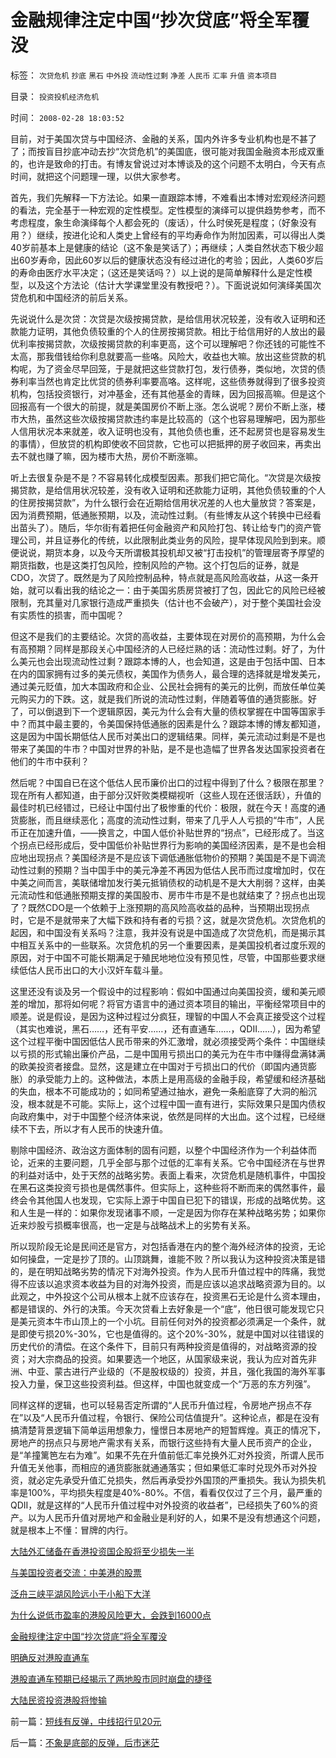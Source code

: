 # 金融规律注定中国“抄次贷底”将全军覆没

标签： `次贷危机` `抄底` `黑石` `中外投` `流动性过剩` `净差` `人民币` `汇率` `升值` `资本项目` 

目录： `投资投机经济危机`

时间： `2008-02-28 18:03:52`

目前，对于美国次贷与中国经济、金融的关系，国内外许多专业机构也是不甚了了；而按盲目抄底冲动去抄“次贷危机”的美国底，很可能对我国金融资本形成双重的，也许是致命的打击。有博友曾说过对本博谈及的这个问题不太明白，今天有点时间，就把这个问题理一理，以供大家参考。

首先，我们先解释一下方法论。如果一直跟踪本博，不难看出本博对宏观经济问题的看法，完全基于一种宏观的定性模型。定性模型的演绎可以提供趋势参考，而不考虑程度，象生命演绎每个人都会死的（废话），什么时侯死是程度；（好象没有用？）继续，按进化论和人类史上曾经有的平均寿命作为附加因素，可以得出人类40岁前基本上是健康的结论（这不象是笑话了）；再继续；人类自然状态下极少超出60岁寿命，因此60岁以后的健康状态没有经过进化的考验；因此，人类60岁后的寿命由医疗水平决定；（这还是笑话吗？）以上说的是简单解释什么是定性模型，以及这个方法论（估计大学课堂里没有教授吧？）。下面说说如何演绎美国次贷危机和中国经济的前后关系。

先说说什么是次贷：次贷是次级按揭贷款，是给信用状况较差，没有收入证明和还款能力证明，其他负债较重的个人的住房按揭贷款。相比于给信用好的人放出的最优利率按揭贷款，次级按揭贷款的利率更高，这个可以理解吧？你还钱的可能性不太高，那我借钱给你利息就要高一些咯。风险大，收益也大嘛。放出这些贷款的机构呢，为了资金尽早回笼，于是就把这些贷款打包，发行债券，类似地，次贷的债券利率当然也肯定比优贷的债券利率要高咯。这样呢，这些债券就得到了很多投资机构，包括投资银行，对冲基金，还有其他基金的青睐，因为回报高嘛。但是这个回报高有一个很大的前提，就是美国房价不断上涨。怎么说呢？房价不断上涨，楼市大热，虽然这些次级按揭贷款违约率是比较高的（这个也容易理解吧，因为那些人信用状况本来就差，收入证明也没有，其他负债也重，还不起房贷也是容易发生的事情），但放贷的机构即使收不回贷款，它也可以把抵押的房子收回来，再卖出去不就也赚了嘛，因为楼市大热，房价不断涨嘛。

听上去很复杂是不是？不容易转化成模型因素。那我们把它简化。“次贷是次级按揭贷款，是给信用状况较差，没有收入证明和还款能力证明，其他负债较重的个人的住房按揭贷款”，为什么银行会在近期给信用状况差的人也大量放贷？答案是，因为消费预期，低通胀预期，以及，流动性过剩。（有些博友从这个转换中已经看出苗头了）。随后，华尔街有着把任何金融资产和风险打包、转让给专门的资产管理公司，并且证券化的传统，以此限制此类业务的风险，提早体现风险到到来。顺便说说，期货本身，以及今天所谓极其投机却又被“打击投机”的管理层寄予厚望的期货指数，也是这类打包风险，控制风险的产物。这个打包后的证券，就是CDO，次贷了。既然是为了风险控制品种，特点就是高风险高收益，从这一条开始，就可以看出我的结论之一：由于美国劣质房贷被打了包，因此它的风险已经被限制，充其量对几家银行造成严重损失（估计也不会破产），对于整个美国社会没有实质性的损害，而中国呢？

但这不是我们的主要结论。次贷的高收益，主要体现在对房价的高预期，为什么会有高预期？同样是那段关心中国经济的人已经烂熟的话：流动性过剩。好了，为什么美元也会出现流动性过剩？跟踪本博的人，也会知道，这是由于包括中国、日本在内的国家拥有过多的美元债权，美国作为债务人，最合理的选择就是增发美元，通过美元贬值，加大本国政府和企业、公民社会拥有的美元的比例，而放任单位美元购买力的下跌。这，就是我们所说的流动性过剩，伴随着等值的通货膨胀。好了，可以倒退到下一个逻辑原因，美元为什么会有大量的债权掌握在中国等国家手中？而其中最主要的，令美国保持低通胀的因素是什么？跟踪本博的博友都知道，这是因为中国长期低估人民币对美出口的逻辑结果。同样，美元流动过剩是不是也带来了美国的牛市？中国对世界的补贴，是不是也造幅了世界各发达国家投资者在他们的牛市中获利？

然后呢？中国自已在这个低估人民币廉价出口的过程中得到了什么？极限在那里？现在所有人都知道，由于部分汉奸败类模糊视听（这些人现在还很活跃），升值的最佳时机已经错过，已经让中国付出了极惨重的代价：极限，就在今天！高度的通货膨胀，而且继续恶化；高度的流动性过剩，带来了几乎人人亏损的“牛市”，人民币正在加速升值，——换言之，中国人低价补贴世界的“拐点”，已经形成了。当这个拐点已经形成后，受中国低价补贴世界行为影响的美国经济因素，是不是也会相应地出现拐点？美国经济是不是应该下调低通胀低物价的预期？美国是不是下调流动性过剩的预期？当中国手中的美元净差不再因为低估人民币而过度增加时，仅在中美之间而言，美联储增加发行美元抵销债权的动机是不是大大削弱？这样，由美元流动性和低通胀预期支撑的美国股市、房市牛市是不是也就结束了？拐点也出现了？既然CDO是一个依赖于上涨预期的高风险高收益的品种，当预期出现拐点时，它是不是就带来了大幅下跌和持有者的亏损？这，就是次贷危机。次贷危机的起因，和中国没有关系吗？注意，我并没有说是中国造成了次贷危机，而是揭示其中相互关系中的一些联系。次贷危机的另一个重要因素，是美国投机者过度乐观的原因，对于中国不可能长期满足于殖民地地位没有预见性，尽管，中国那些要求继续低估人民币出口的大小汉奸车载斗量。

这里还没有谈及另一个假设中的过程影响：假如中国通过向美国投资，缓和美元顺差的增加，那将如何呢？将官方语言中的通过资本项目的输出，平衡经常项目中的顺差。说是假设，是因为这种过程过分疯狂，理智的中国人不会真正接受这个过程（其实也难说，黑石……，还有平安……，还有直通车……，QDII……），因为希望这个过程平衡中国因低估人民币带来的外汇激增，就必须接受两个条件：中国继续以亏损的形式输出廉价产品，二是中国用亏损出口的美元为在牛市中赚得盘满钵满的欧美投资者接盘。显然，这是建立在中国对于亏损出口的代价（即国内通货膨胀）的承受能力上的。这种做法，本质上是用高级的金融手段，希望缓和经济基础的失血，根本不可能成功的；如同希望通过抽水，避免一条船底穿了大洞的船沉没，根本就是不可能。实际上，这个过程中国一直有进行，实际效果只是国内债权向政府集中，对于中国整个经济体来说，依然是同样的大出血。这个过程，已经继续不下去，所以才有人民币的快速升值。

剔除中国经济、政治这方面体制的固有问题，以整个中国经济作为一个利益体而论，近来的主要问题，几乎全部与那个过低的汇率有关系。它令中国经济在与世界的利益对话中，处于天然的战略劣势。表面上看来，次贷危机是随机事件，中国投在黑石这类投资亏损也是偶然事件。但实际上，这种些将不断而来的偶然事件，最终会令其他国人也发现，它实际上源于中国自已犯下的错误，形成的战略优势。这和人生是一样的：如果你发现诸事不顺，一定是因为你存在某种战略劣势；如果你近来炒股亏损概率很高，也一定是与战略战术上的劣势有关系。

所以现阶段无论是民间还是官方，对包括香港在内的整个海外经济体的投资，无论如何操盘，一定是抄了顶的。山顶跳舞，谁能不败？所以我认为这种投资决策是错的，是在明知战略劣势的情况下对海外投资。作为人民币升值过程中的阵痛，我觉得不应该以追求资本收益为目的对海外投资，而是应该以追求战略资源为目的。以此观之，中外投这个公司从根本上就不应该存在，投资黑石无论是什么资本理由，都是错误的、外行的决策。今天次贷看上去好象是一个“底”，他日很可能发现它只是美元资本牛市山顶上的一个小坑。目前任何对外的投资都必须满足一个条件，就是即使亏损20%-30%，它也是值得的。这个20%-30%，就是中国对以往错误的历史代价的清偿。在这个条件下，目前只有两种投资是值得的，对战略资源的投资；对大宗商品的投资。如果要选一个地区，从国家级来说，我认为应对首先非洲、中亚、蒙古进行产业级的（不是股权级的）投资，并且，强化我国的海外军事投入力量，保卫这些投资利益。但这样，中国也就变成一个“万恶的东方列强”。

同样这样的逻辑，也可以轻易否定所谓的“人民币升值过程，令房地产拐点不存在”以及“人民币升值过程，令银行、保险公司估值提升”。这种论点，都是在没有搞清楚背景逻辑下简单运用想象力，憧憬日本房地产的短暂辉煌。真正的情况下，房地产的拐点只与房地产需求有关系，而银行这些持有大量人民币资产的企业，是“羊撞篱笆左右为难”。如果不先在升值前低汇率兑换外汇对外投资，所谓人民币升值无关他事，而相应的通货膨胀就通通落实；但如果低汇率时兑现外币对外投资，就必定先承受升值汇兑损失，然后再承受抄外国顶的严重损失。我认为损失机率是100%，平均损失程度是40%-80%。不信，看看仅仅过了三个月，最严重的QDII，就是这样的“人民币升值过程中对外投资的收益者”，已经损失了60%的资产。以为人民币升值对房地产和金融业是利好的人，如果不是没有想通这个问题，就是根本上不懂：冒牌的内行。

[大陆外汇储备在香港投资国企股将至少损失一半](../../../2009/1/15/大陆外汇储备在香港投资国企股将至少损失一半.md)

[与美国投资者交流：中美港的股票](../../../2008/10/21/与美国投资者交流：中美港的股票.md)

[泛舟三峡平湖风险远小于小船下大洋](../../../2007/12/7/泛舟三峡平湖风险远小于小船下大洋.md)

[为什么说低市盈率的港股风险更大，会跌到16000点](../../../2008/1/19/为什么说低市盈率的港股风险更大，会跌到16000点.md)

[金融规律注定中国“抄次贷底”将全军覆没](../../../2008/2/28/金融规律注定中国“抄次贷底”将全军覆没.md)

[明确反对港股直通车](../../../2007/11/21/“钱留给自已用”明确反对港股直通车输出国内外汇资本.md)

[港股直通车预期已经揭示了两地股市同时崩盘的捷径](../../../2007/10/5/港股直通车预期已经揭示了两地股市同时崩盘的捷径.md)

[大陆民资投资港股将惨输](../../../2007/8/26/资本项目平衡人民币低汇率顺差损失数万亿.md)



前一篇：[短线有反弹，中线招行见20元](../../../2008/2/28/短线有反弹，中线招行见20元.md)

后一篇：[不象是底部的反弹，后市迷茫](../../../2008/2/29/不象是底部的反弹，后市迷茫.md)